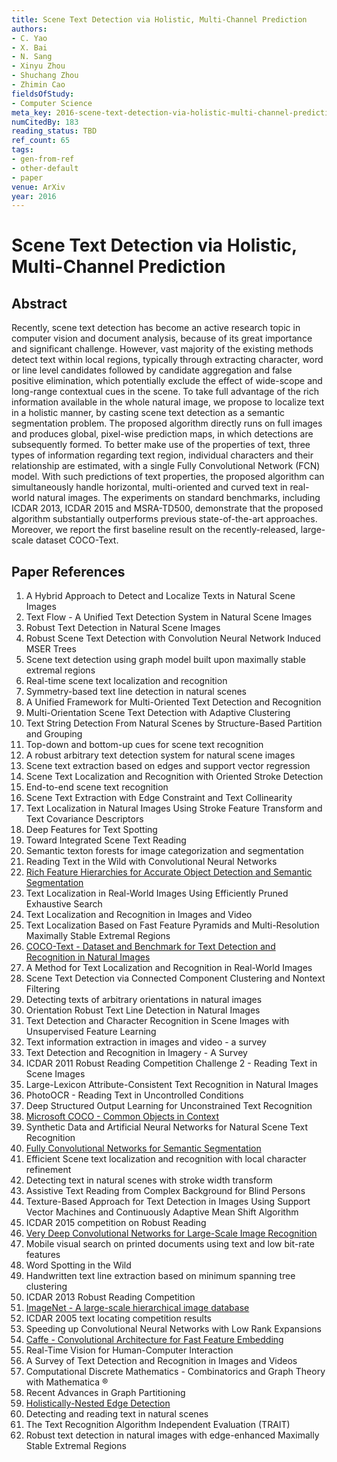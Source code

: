 ```yaml
---
title: Scene Text Detection via Holistic, Multi-Channel Prediction
authors:
- C. Yao
- X. Bai
- N. Sang
- Xinyu Zhou
- Shuchang Zhou
- Zhimin Cao
fieldsOfStudy:
- Computer Science
meta_key: 2016-scene-text-detection-via-holistic-multi-channel-prediction
numCitedBy: 183
reading_status: TBD
ref_count: 65
tags:
- gen-from-ref
- other-default
- paper
venue: ArXiv
year: 2016
---
```


# Scene Text Detection via Holistic, Multi-Channel Prediction

## Abstract

Recently, scene text detection has become an active research topic in computer vision and document analysis, because of its great importance and significant challenge. However, vast majority of the existing methods detect text within local regions, typically through extracting character, word or line level candidates followed by candidate aggregation and false positive elimination, which potentially exclude the effect of wide-scope and long-range contextual cues in the scene. To take full advantage of the rich information available in the whole natural image, we propose to localize text in a holistic manner, by casting scene text detection as a semantic segmentation problem. The proposed algorithm directly runs on full images and produces global, pixel-wise prediction maps, in which detections are subsequently formed. To better make use of the properties of text, three types of information regarding text region, individual characters and their relationship are estimated, with a single Fully Convolutional Network (FCN) model. With such predictions of text properties, the proposed algorithm can simultaneously handle horizontal, multi-oriented and curved text in real-world natural images. The experiments on standard benchmarks, including ICDAR 2013, ICDAR 2015 and MSRA-TD500, demonstrate that the proposed algorithm substantially outperforms previous state-of-the-art approaches. Moreover, we report the first baseline result on the recently-released, large-scale dataset COCO-Text.

## Paper References

1. A Hybrid Approach to Detect and Localize Texts in Natural Scene Images
2. Text Flow - A Unified Text Detection System in Natural Scene Images
3. Robust Text Detection in Natural Scene Images
4. Robust Scene Text Detection with Convolution Neural Network Induced MSER Trees
5. Scene text detection using graph model built upon maximally stable extremal regions
6. Real-time scene text localization and recognition
7. Symmetry-based text line detection in natural scenes
8. A Unified Framework for Multi-Oriented Text Detection and Recognition
9. Multi-Orientation Scene Text Detection with Adaptive Clustering
10. Text String Detection From Natural Scenes by Structure-Based Partition and Grouping
11. Top-down and bottom-up cues for scene text recognition
12. A robust arbitrary text detection system for natural scene images
13. Scene text extraction based on edges and support vector regression
14. Scene Text Localization and Recognition with Oriented Stroke Detection
15. End-to-end scene text recognition
16. Scene Text Extraction with Edge Constraint and Text Collinearity
17. Text Localization in Natural Images Using Stroke Feature Transform and Text Covariance Descriptors
18. Deep Features for Text Spotting
19. Toward Integrated Scene Text Reading
20. Semantic texton forests for image categorization and segmentation
21. Reading Text in the Wild with Convolutional Neural Networks
22. [Rich Feature Hierarchies for Accurate Object Detection and Semantic Segmentation](2014-rich-feature-hierarchies-for-accurate-object-detection-and-semantic-segmentation)
23. Text Localization in Real-World Images Using Efficiently Pruned Exhaustive Search
24. Text Localization and Recognition in Images and Video
25. Text Localization Based on Fast Feature Pyramids and Multi-Resolution Maximally Stable Extremal Regions
26. [COCO-Text - Dataset and Benchmark for Text Detection and Recognition in Natural Images](2016-coco-text-dataset-and-benchmark-for-text-detection-and-recognition-in-natural-images)
27. A Method for Text Localization and Recognition in Real-World Images
28. Scene Text Detection via Connected Component Clustering and Nontext Filtering
29. Detecting texts of arbitrary orientations in natural images
30. Orientation Robust Text Line Detection in Natural Images
31. Text Detection and Character Recognition in Scene Images with Unsupervised Feature Learning
32. Text information extraction in images and video - a survey
33. Text Detection and Recognition in Imagery - A Survey
34. ICDAR 2011 Robust Reading Competition Challenge 2 - Reading Text in Scene Images
35. Large-Lexicon Attribute-Consistent Text Recognition in Natural Images
36. PhotoOCR - Reading Text in Uncontrolled Conditions
37. Deep Structured Output Learning for Unconstrained Text Recognition
38. [Microsoft COCO - Common Objects in Context](2014-microsoft-coco-common-objects-in-context)
39. Synthetic Data and Artificial Neural Networks for Natural Scene Text Recognition
40. [Fully Convolutional Networks for Semantic Segmentation](2017-fully-convolutional-networks-for-semantic-segmentation)
41. Efficient Scene text localization and recognition with local character refinement
42. Detecting text in natural scenes with stroke width transform
43. Assistive Text Reading from Complex Background for Blind Persons
44. Texture-Based Approach for Text Detection in Images Using Support Vector Machines and Continuously Adaptive Mean Shift Algorithm
45. ICDAR 2015 competition on Robust Reading
46. [Very Deep Convolutional Networks for Large-Scale Image Recognition](2014-vggnet.md)
47. Mobile visual search on printed documents using text and low bit-rate features
48. Word Spotting in the Wild
49. Handwritten text line extraction based on minimum spanning tree clustering
50. ICDAR 2013 Robust Reading Competition
51. [ImageNet - A large-scale hierarchical image database](2009-imagenet-a-large-scale-hierarchical-image-database)
52. ICDAR 2005 text locating competition results
53. Speeding up Convolutional Neural Networks with Low Rank Expansions
54. [Caffe - Convolutional Architecture for Fast Feature Embedding](2014-caffe-convolutional-architecture-for-fast-feature-embedding)
55. Real-Time Vision for Human-Computer Interaction
56. A Survey of Text Detection and Recognition in Images and Videos
57. Computational Discrete Mathematics - Combinatorics and Graph Theory with Mathematica ®
58. Recent Advances in Graph Partitioning
59. [Holistically-Nested Edge Detection](2015-holistically-nested-edge-detection)
60. Detecting and reading text in natural scenes
61. The Text Recognition Algorithm Independent Evaluation (TRAIT)
62. Robust text detection in natural images with edge-enhanced Maximally Stable Extremal Regions
